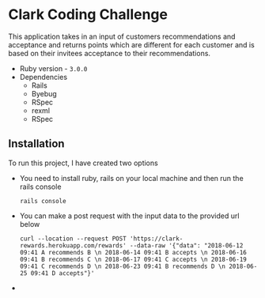 # Clark Coding Challenge

This application takes in an input of customers recommendations and acceptance and returns points which are different for each customer and is based on their invitees acceptance to their recommendations.

- Ruby version - `3.0.0`
- Dependencies
  - Rails
  - Byebug
  - RSpec
  - rexml
  - RSpec

## Installation

To run this project, I have created two options

- You need to install ruby, rails on your local machine and then run the rails console

  ```shell
  rails console
  ```

- You can make a post request with the input data to the provided url below

  ```shell
  curl --location --request POST 'https://clark-rewards.herokuapp.com/rewards' --data-raw '{"data": "2018-06-12 09:41 A recommends B \n 2018-06-14 09:41 B accepts \n 2018-06-16 09:41 B recommends C \n 2018-06-17 09:41 C accepts \n 2018-06-19 09:41 C recommends D \n 2018-06-23 09:41 B recommends D \n 2018-06-25 09:41 D accepts"}'
  ```

- 

